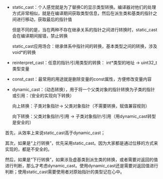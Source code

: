+ static_cast：个人感觉就是为了替换C的显示类型转换。编译器对他们的处理方式非常相似，就是在编译期间获取类型信息，然后在派生类和基类的指针之间进行移动，获取最后的指针值

  但是不同的是，当在两种不存在继承关系的指针之间进行转换时，static_cast会在编译期间报错，禁止转换

  static_cast应用场合：继承体系中指针间的转换，基本类型之间的转换，涉及void*的转换

+ reinterpret_cast：任意的指针/引用类型的转换： int*类型的地址 -> uint32_t类型变量

+ const_cast：最常用的用途就是删除变量的const属性，方便修改变量内容

+ dynamic_cast：（动态转换），用于将一个父类对象的指针转换为子类的指针或引用：（安全的实现向下转换）

  向上转换：子类对象指针-> 父类对象指针（不需要转换，赋值兼容规则）

  向下转换：父类对象指针/引用 -> 子类对象指针/引用（用dynamic_cast转型是安全的）





首先，从效率上来说static_cast高于dynamic_cast；

其次，如果是“上行转换”，优先采用static_cast。因为大家都是通过位移的方式来实现的，都是不安全的。

然后，如果是“下行转换”，如果涉及虚基类到派生类的转换，或者需要对返回的值进行判断，那么才考虑dynamic_cast。使用dynamic_cast还是需要对返回值进行判断；使用static_cast需要使用者对原始指针的类型记在心中。